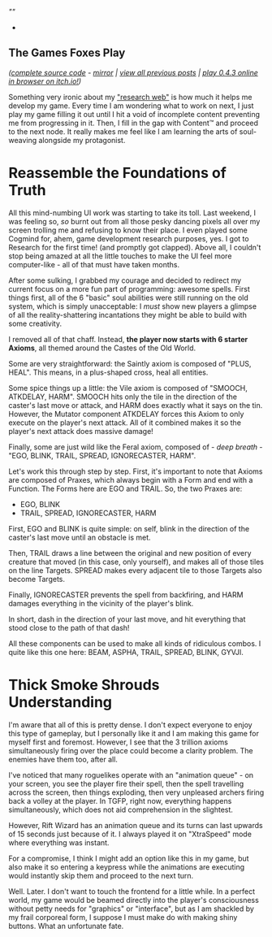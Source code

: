 *""*

- 

## The Games Foxes Play
*([complete source code](https://github.com/Oneirical/The-Games-Foxes-Play) - [mirror](https://codeberg.org/Oneirical/The-Games-Foxes-Play) | [view all previous posts](https://github.com/Oneirical/The-Games-Foxes-Play/tree/main/design/Development%20Logs) | [play 0.4.3 online in browser on itch.io!](https://oneirical.itch.io/tgfp))*

Something very ironic about my ["research web"]() is how much it helps me develop my game. Every time I am wondering what to work on next, I just play my game filling it out until I hit a void of incomplete content preventing me from progressing in it. Then, I fill in the gap with Content™ and proceed to the next node. It really makes me feel like I am learning the arts of soul-weaving alongside my protagonist.

# Reassemble the Foundations of Truth

All this mind-numbing UI work was starting to take its toll. Last weekend, I was feeling so, *so* burnt out from all those pesky dancing pixels all over my screen trolling me and refusing to know their place. I even played some Cogmind for, ahem, game development research purposes, yes. I got to Research for the first time! (and promptly got clapped). Above all, I couldn't stop being amazed at all the little touches to make the UI feel more computer-like - all of that must have taken months.

After some sulking, I grabbed my courage and decided to redirect my current focus on a more fun part of programming: awesome spells. First things first, all of the 6 "basic" soul abilities were still running on the old system, which is simply unacceptable: I *must* show new players a glimpse of all the reality-shattering incantations they might be able to build with some creativity.

I removed all of that chaff. Instead, **the player now starts with 6 starter Axioms**, all themed around the Castes of the Old World.

Some are very straightforward: the Saintly axiom is composed of "PLUS, HEAL". This means, in a plus-shaped cross, heal all entities.

Some spice things up a little: the Vile axiom is composed of "SMOOCH, ATKDELAY, HARM". SMOOCH hits only the tile in the direction of the caster's last move or attack, and HARM does exactly what it says on the tin. However, the Mutator component ATKDELAY forces this Axiom to only execute on the player's next attack. All of it combined makes it so the player's next attack does massive damage!

Finally, some are just wild like the Feral axiom, composed of - *deep breath* - "EGO, BLINK, TRAIL, SPREAD, IGNORECASTER, HARM".

Let's work this through step by step. First, it's important to note that Axioms are composed of Praxes, which always begin with a Form and end with a Function. The Forms here are EGO and TRAIL. So, the two Praxes are:

* EGO, BLINK
* TRAIL, SPREAD, IGNORECASTER, HARM

First, EGO and BLINK is quite simple: on self, blink in the direction of the caster's last move until an obstacle is met.

Then, TRAIL draws a line between the original and new position of every creature that moved (in this case, only yourself), and makes all of those tiles on the line Targets. SPREAD makes every adjacent tile to those Targets also become Targets.

Finally, IGNORECASTER prevents the spell from backfiring, and HARM damages everything in the vicinity of the player's blink.

In short, dash in the direction of your last move, and hit everything that stood close to the path of that dash!

All these components can be used to make all kinds of ridiculous combos. I quite like this one here: BEAM, ASPHA, TRAIL, SPREAD, BLINK, GYVJI.

# Thick Smoke Shrouds Understanding

I'm aware that all of this is pretty dense. I don't expect everyone to enjoy this type of gameplay, but I personally like it and I am making this game for myself first and foremost. However, I see that the 3 trillion axioms simultaneously firing over the place could become a clarity problem. The enemies have them too, after all.

I've noticed that many roguelikes operate with an "animation queue" - on your screen, you see the player fire their spell, then the spell travelling across the screen, then things exploding, then very unpleased archers firing back a volley at the player. In TGFP, right now, everything happens simultaneously, which does not aid comprehension in the slightest. 

However, Rift Wizard has an animation queue and its turns can last upwards of 15 seconds just because of it. I always played it on "XtraSpeed" mode where everything was instant.

For a compromise, I think I might add an option like this in my game, but also make it so entering a keypress while the animations are executing would instantly skip them and proceed to the next turn.

Well. Later. I don't want to touch the frontend for a little while. In a perfect world, my game would be beamed directly into the player's consciousness without petty needs for "graphics" or "interface", but as I am shackled by my frail corporeal form, I suppose I must make do with making shiny buttons. What an unfortunate fate.